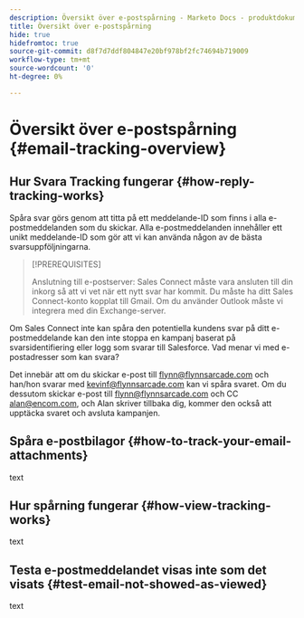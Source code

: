 ```yaml
---
description: Översikt över e-postspårning - Marketo Docs - produktdokumentation
title: Översikt över e-postspårning
hide: true
hidefromtoc: true
source-git-commit: d8f7d7ddf804847e20bf978bf2fc74694b719009
workflow-type: tm+mt
source-wordcount: '0'
ht-degree: 0%

---
```


# Översikt över e-postspårning {#email-tracking-overview}

## Hur Svara Tracking fungerar {#how-reply-tracking-works}

Spåra svar görs genom att titta på ett meddelande-ID som finns i alla e-postmeddelanden som du skickar. Alla e-postmeddelanden innehåller ett unikt meddelande-ID som gör att vi kan använda någon av de bästa svarsuppföljningarna.

>[!PREREQUISITES]
>
>Anslutning till e-postserver: Sales Connect måste vara ansluten till din inkorg så att vi vet när ett nytt svar har kommit. Du måste ha ditt Sales Connect-konto kopplat till Gmail. Om du använder Outlook måste vi integrera med din Exchange-server.

Om Sales Connect inte kan spåra den potentiella kundens svar på ditt e-postmeddelande kan den inte stoppa en kampanj baserat på svarsidentifiering eller logg som svarar till Salesforce. Vad menar vi med e-postadresser som kan svara?

Det innebär att om du skickar e-post till flynn@flynnsarcade.com och han/hon svarar med kevinf@flynnsarcade.com kan vi spåra svaret. Om du dessutom skickar e-post till flynn@flynnsarcade.com och CC alan@encom.com, och Alan skriver tillbaka dig, kommer den också att upptäcka svaret och avsluta kampanjen.

## Spåra e-postbilagor {#how-to-track-your-email-attachments}

text

## Hur spårning fungerar {#how-view-tracking-works}

text

## Testa e-postmeddelandet visas inte som det visats {#test-email-not-showed-as-viewed}

text
